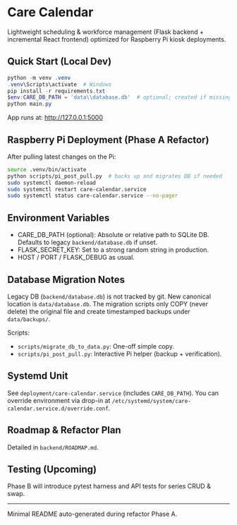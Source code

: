# Care Calendar

Lightweight scheduling & workforce management (Flask backend + incremental React frontend) optimized for Raspberry Pi kiosk deployments.

## Quick Start (Local Dev)

```powershell
python -m venv .venv
.venv\Scripts\activate  # Windows
pip install -r requirements.txt
$env:CARE_DB_PATH = 'data\\database.db'  # optional; created if missing
python main.py
```

App runs at: <http://127.0.0.1:5000>

## Raspberry Pi Deployment (Phase A Refactor)

After pulling latest changes on the Pi:

```bash
source .venv/bin/activate
python scripts/pi_post_pull.py  # backs up and migrates DB if needed
sudo systemctl daemon-reload
sudo systemctl restart care-calendar.service
sudo systemctl status care-calendar.service --no-pager
```

## Environment Variables

- CARE_DB_PATH (optional): Absolute or relative path to SQLite DB. Defaults to legacy `backend/database.db` if unset.
- FLASK_SECRET_KEY: Set to a strong random string in production.
- HOST / PORT / FLASK_DEBUG as usual.

## Database Migration Notes

Legacy DB (`backend/database.db`) is not tracked by git. New canonical location is `data/database.db`. The migration scripts only COPY (never delete) the original file and create timestamped backups under `data/backups/`.

Scripts:

- `scripts/migrate_db_to_data.py`: One-off simple copy.
- `scripts/pi_post_pull.py`: Interactive Pi helper (backup + verification).

## Systemd Unit

See `deployment/care-calendar.service` (includes `CARE_DB_PATH`). You can override environment via drop-in at `/etc/systemd/system/care-calendar.service.d/override.conf`.

## Roadmap & Refactor Plan

Detailed in `backend/ROADMAP.md`.

## Testing (Upcoming)

Phase B will introduce pytest harness and API tests for series CRUD & swap.

---
Minimal README auto-generated during refactor Phase A.
